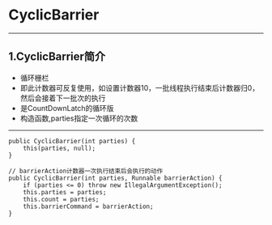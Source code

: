 # CyclicBarrier

---

## 1.CyclicBarrier简介
* 循环栅栏
* 即此计数器可反复使用，如设置计数器10，一批线程执行结束后计数器归0，然后会接着下一批次的执行
* 是CountDownLatch的循环版
* 构造函数,parties指定一次循环的次数

---
    public CyclicBarrier(int parties) {
        this(parties, null);
    }
	
	// barrierAction计数器一次执行结束后会执行的动作
    public CyclicBarrier(int parties, Runnable barrierAction) {
        if (parties <= 0) throw new IllegalArgumentException();
        this.parties = parties;
        this.count = parties;
        this.barrierCommand = barrierAction;
    }